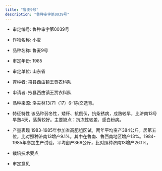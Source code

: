 ```yaml
---
title: "鲁麦9号"
description: "鲁种审字第0039号"
---
```

* 审定编号:  鲁种审字第0039号

*  作物名称:  小麦

*  品种名称:  鲁麦9号

*  审定年份:  1985

*  审定单位:  山东省

* 育种者:  掖县西由镇王贾农科队

*  申请者:  掖县西由镇王贾农科队

*  品种来源:  洛夫林13/71（17）6-1杂交选育。

*  特征特性
该品种弱冬性，矮秆、抗倒伏，抗条锈病，成熟较早，比济南13号早熟4天，落黄较好。主要缺点：抗冻性较差，感白粉病。

*  产量表现
1983-1985年参加省高肥组区试，两年平均亩产384公斤，居第五位，比对照种济南13增产9.1%，其中在鲁南、鲁西南地区增产13%。1984-1985年参加生产试验，平均亩产369公斤，比对照种济南13增产26.1%。

*  栽培技术要点


*  审定意见


